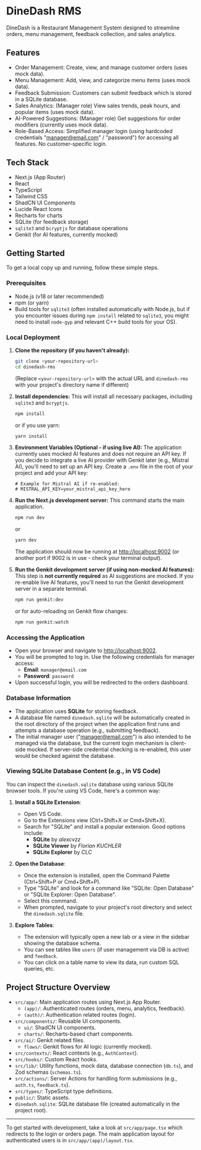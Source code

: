 
# DineDash RMS

DineDash is a Restaurant Management System designed to streamline orders, menu management, feedback collection, and sales analytics.

## Features

*   Order Management: Create, view, and manage customer orders (uses mock data).
*   Menu Management: Add, view, and categorize menu items (uses mock data).
*   Feedback Submission: Customers can submit feedback which is stored in a SQLite database.
*   Sales Analytics: (Manager role) View sales trends, peak hours, and popular items (uses mock data).
*   AI-Powered Suggestions: (Manager role) Get suggestions for order modifiers (currently uses mock data).
*   Role-Based Access: Simplified manager login (using hardcoded credentials "manager@email.com" / "password") for accessing all features. No customer-specific login.

## Tech Stack

*   Next.js (App Router)
*   React
*   TypeScript
*   Tailwind CSS
*   ShadCN UI Components
*   Lucide React Icons
*   Recharts for charts
*   SQLite (for feedback storage)
*   `sqlite3` and `bcryptjs` for database operations
*   Genkit (for AI features, currently mocked)

## Getting Started

To get a local copy up and running, follow these simple steps.

### Prerequisites

*   Node.js (v18 or later recommended)
*   npm (or yarn)
*   Build tools for `sqlite3` (often installed automatically with Node.js, but if you encounter issues during `npm install` related to `sqlite3`, you might need to install `node-gyp` and relevant C++ build tools for your OS).

### Local Deployment

1.  **Clone the repository (if you haven't already):**
    ```bash
    git clone <your-repository-url>
    cd dinedash-rms 
    ```
    (Replace `<your-repository-url>` with the actual URL and `dinedash-rms` with your project's directory name if different)

2.  **Install dependencies:**
    This will install all necessary packages, including `sqlite3` and `bcryptjs`.
    ```bash
    npm install
    ```
    or if you use yarn:
    ```bash
    yarn install
    ```

3.  **Environment Variables (Optional - if using live AI):**
    The application currently uses mocked AI features and does not require an API key. If you decide to integrate a live AI provider with Genkit later (e.g., Mistral AI), you'll need to set up an API key.
    Create a `.env` file in the root of your project and add your API key:
    ```env
    # Example for Mistral AI if re-enabled:
    # MISTRAL_API_KEY=your_mistral_api_key_here 
    ```

4.  **Run the Next.js development server:**
    This command starts the main application.
    ```bash
    npm run dev
    ```
    or
    ```bash
    yarn dev
    ```
    The application should now be running at [http://localhost:9002](http://localhost:9002) (or another port if 9002 is in use - check your terminal output).

5.  **Run the Genkit development server (if using non-mocked AI features):**
    This step is **not currently required** as AI suggestions are mocked. If you re-enable live AI features, you'll need to run the Genkit development server in a separate terminal.
    ```bash
    npm run genkit:dev
    ```
    or for auto-reloading on Genkit flow changes:
    ```bash
    npm run genkit:watch
    ```

### Accessing the Application

*   Open your browser and navigate to [http://localhost:9002](http://localhost:9002).
*   You will be prompted to log in. Use the following credentials for manager access:
    *   **Email**: `manager@email.com`
    *   **Password**: `password`
*   Upon successful login, you will be redirected to the orders dashboard.

### Database Information

*   The application uses **SQLite** for storing feedback.
*   A database file named `dinedash.sqlite` will be automatically created in the root directory of the project when the application first runs and attempts a database operation (e.g., submitting feedback).
*   The initial manager user ("manager@email.com") is also intended to be managed via the database, but the current login mechanism is client-side mocked. If server-side credential checking is re-enabled, this user would be checked against the database.

### Viewing SQLite Database Content (e.g., in VS Code)

You can inspect the `dinedash.sqlite` database using various SQLite browser tools. If you're using VS Code, here's a common way:

1.  **Install a SQLite Extension**:
    *   Open VS Code.
    *   Go to the Extensions view (Ctrl+Shift+X or Cmd+Shift+X).
    *   Search for "SQLite" and install a popular extension. Good options include:
        *   **SQLite** by *alexcvzz*
        *   **SQLite Viewer** by *Florian KUCHLER*
        *   **SQLite Explorer** by *CLC*

2.  **Open the Database**:
    *   Once the extension is installed, open the Command Palette (Ctrl+Shift+P or Cmd+Shift+P).
    *   Type "SQLite" and look for a command like "SQLite: Open Database" or "SQLite Explorer: Open Database".
    *   Select this command.
    *   When prompted, navigate to your project's root directory and select the `dinedash.sqlite` file.

3.  **Explore Tables**:
    *   The extension will typically open a new tab or a view in the sidebar showing the database schema.
    *   You can see tables like `users` (if user management via DB is active) and `feedback`.
    *   You can click on a table name to view its data, run custom SQL queries, etc.

## Project Structure Overview

*   `src/app/`: Main application routes using Next.js App Router.
    *   `(app)/`: Authenticated routes (orders, menu, analytics, feedback).
    *   `(auth)/`: Authentication related routes (login).
*   `src/components/`: Reusable UI components.
    *   `ui/`: ShadCN UI components.
    *   `charts/`: Recharts-based chart components.
*   `src/ai/`: Genkit related files.
    *   `flows/`: Genkit flows for AI logic (currently mocked).
*   `src/contexts/`: React contexts (e.g., `AuthContext`).
*   `src/hooks/`: Custom React hooks.
*   `src/lib/`: Utility functions, mock data, database connection (`db.ts`), and Zod schemas (`schemas.ts`).
*   `src/actions/`: Server Actions for handling form submissions (e.g., `auth.ts`, `feedback.ts`).
*   `src/types/`: TypeScript type definitions.
*   `public/`: Static assets.
*   `dinedash.sqlite`: SQLite database file (created automatically in the project root).

---

To get started with development, take a look at `src/app/page.tsx` which redirects to the login or orders page. The main application layout for authenticated users is in `src/app/(app)/layout.tsx`.
